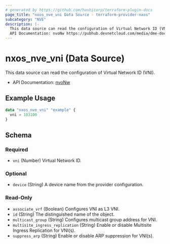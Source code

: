 ```yaml
---
# generated by https://github.com/hashicorp/terraform-plugin-docs
page_title: "nxos_nve_vni Data Source - terraform-provider-nxos"
subcategory: "NVE"
description: |-
  This data source can read the configuration of Virtual Network ID (VNI).
  API Documentation: nvoNw https://pubhub.devnetcloud.com/media/dme-docs-10-2-2/docs/Network%20Virtualization/nvo:Nw/
---
```


# nxos_nve_vni (Data Source)

This data source can read the configuration of Virtual Network ID (VNI).

- API Documentation: [nvoNw](https://pubhub.devnetcloud.com/media/dme-docs-10-2-2/docs/Network%20Virtualization/nvo:Nw/)

## Example Usage

```terraform
data "nxos_nve_vni" "example" {
  vni = 103100
}
```

<!-- schema generated by tfplugindocs -->
## Schema

### Required

- `vni` (Number) Virtual Network ID.

### Optional

- `device` (String) A device name from the provider configuration.

### Read-Only

- `associate_vrf` (Boolean) Configures VNI as L3 VNI.
- `id` (String) The distinguished name of the object.
- `multicast_group` (String) Configures multicast group address for VNI.
- `multisite_ingress_replication` (String) Enable or disable Multisite Ingress Replication for VNI(s).
- `suppress_arp` (String) Enable or disable ARP suppression for VNI(s).
